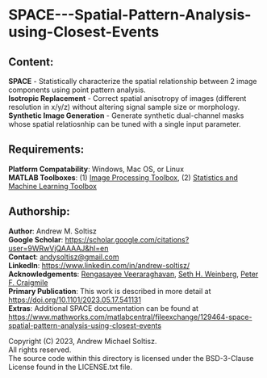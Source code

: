 # SPACE---Spatial-Pattern-Analysis-using-Closest-Events

## Content: 
**SPACE** - Statistically characterize the spatial relationship between 2 image components using point pattern analysis.  
**Isotropic Replacement** - Correct spatial anisotropy of images (different resolution in x/y/z) without altering signal sample size or morphology.  
**Synthetic Image Generation** - Generate synthetic dual-channel masks whose spatial relatiosnhip can be tuned with a single input parameter.  

## Requirements:  
**Platform Compatability**: Windows, Mac OS, or Linux  
**MATLAB Toolboxes**: (1) [Image Processing Toolbox](https://www.mathworks.com/products/image.html?s_tid=FX_PR_info), (2) [Statistics and Machine Learning Toolbox](https://www.mathworks.com/products/statistics.html?s_tid=FX_PR_info)  

## Authorship:  
**Author**: Andrew M. Soltisz  
**Google Scholar**: https://scholar.google.com/citations?user=9WRwVjQAAAAJ&hl=en  
**Contact**: andysoltisz@gmail.com  
**LinkedIn**: https://www.linkedin.com/in/andrew-soltisz/  
**Acknowledgements**: [Rengasayee Veeraraghavan](https://scholar.google.com/citations?user=Cplzy0sAAAAJ&hl=en), [Seth H. Weinberg](https://scholar.google.com/citations?user=ZIEaW3wAAAAJ&hl=en), [Peter F. Craigmile](https://scholar.google.com/citations?user=nFsOwZEAAAAJ&hl=en)  
**Primary Publication**: This work is described in more detail at https://doi.org/10.1101/2023.05.17.541131   
**Extras**: Additional SPACE documentation can be found at https://www.mathworks.com/matlabcentral/fileexchange/129464-space-spatial-pattern-analysis-using-closest-events  

Copyright (C) 2023, Andrew Michael Soltisz.  
All rights reserved.   
The source code within this directory is licensed under the BSD-3-Clause License found in the LICENSE.txt file.
